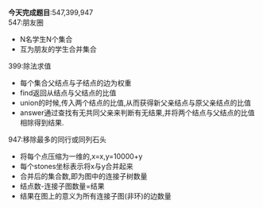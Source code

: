 **今天完成题目**:547,399,947  
547:朋友圈
- N名学生N个集合
- 互为朋友的学生合并集合

399:除法求值
- 每个集合父结点与子结点的边为权重
- find返回从结点与父结点的比值
- union的时候,传入两个结点的比值,从而获得新父亲结点与原父亲结点的比值
- answer通过查找有无共同父亲来判断有无结果,并将两个结点与父结点的比值相除得到结果.

947:移除最多的同行或同列石头
- 将每个点压缩为一维的,x=x,y=10000+y
- 每个stones坐标表示将x与y合并起来
- 合并后的集合数,即为图中的连接子树数量
- 结点数-连接子图数量=结果
- 结果在图上的意义为所有连接子图(非环)的边数量